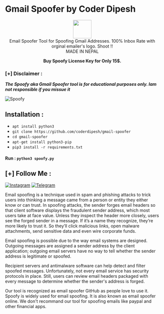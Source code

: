 # Gmail Spoofer by Coder Dipesh

<p align="center">
<img src="https://mail.polarnightfraternity.com/logo.jpg" height="60"><br>
Email Spoofer Tool for Spoofing Gmail Addresses. 100% Inbox Rate with orginal emailer's logo. Shoot !!<br>
                                       MADE IN NEPAL
</p>
<p align="center"><b>Buy Spoofy License Key for Only 15$.</b></p>

### [+] Disclaimer :
***The Spoofy aka Gmail Spoofer tool is for educational purposes only. Iam not responsible if you missue it***

![Spoofy](https://mail.polarnightfraternity.com/demo.png)

## Installation :
* `apt install python3`
* `git clone https://github.com/coderdipesh/gmail-spoofer`
* `cd gmail-spoofer`
* `apt-get install python3-pip`
* `pip3 install -r requirements.txt`

#### Run : `python3 spoofy.py`


## [+] Follow Me :
[![Instagram](https://img.shields.io/badge/IG-%40akadhakal-red?style=for-the-badge&logo=instagram)](https://www.instagram.com/akadhakal)
[![Telegram](https://img.shields.io/badge/Chat-Telegram-blue?style=for-the-badge&logo=telegram)](https://t.me/sp2ofy)

<p>Email spoofing is a technique used in spam and phishing attacks to trick users into thinking a message came from a person or entity they either know or can trust. In spoofing attacks, the sender forges email headers so that client software displays the fraudulent sender address, which most users take at face value. Unless they inspect the header more closely, users see the forged sender in a message. If it’s a name they recognize, they’re more likely to trust it. So they’ll click malicious links, open malware attachments, send sensitive data and even wire corporate funds.</p>

<p>Email spoofing is possible due to the way email systems are designed. Outgoing messages are assigned a sender address by the client application; outgoing email servers have no way to tell whether the sender address is legitimate or spoofed.</p>

<p>Recipient servers and antimalware software can help detect and filter spoofed messages. Unfortunately, not every email service has security protocols in place. Still, users can review email headers packaged with every message to determine whether the sender's address is forged.</p>

<p>Our tool is recognized as email spoofer GitHub as people love to use it. Spoofy is widely used for email spoofing. It is also known as email spoofer online. We don't recommand our tool for spoofing emails like paypal and other financial apps.</p>

